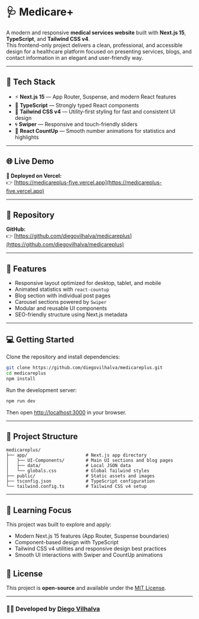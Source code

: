 # 🩺 Medicare+

A modern and responsive **medical services website** built with **Next.js 15**, **TypeScript**, and **Tailwind CSS v4**.  
This frontend-only project delivers a clean, professional, and accessible design for a healthcare platform focused on presenting services, blogs, and contact information in an elegant and user-friendly way.

---

## 🚀 Tech Stack

- ⚡ **Next.js 15** — App Router, Suspense, and modern React features  
- 🧠 **TypeScript** — Strongly typed React components  
- 🎨 **Tailwind CSS v4** — Utility-first styling for fast and consistent UI design  
- 🌀 **Swiper** — Responsive and touch-friendly sliders  
- 🔢 **React CountUp** — Smooth number animations for statistics and highlights  

---

## 🌐 Live Demo

**🩵 Deployed on Vercel:**  
👉 [https://medicareplus-five.vercel.app](https://medicareplus-five.vercel.app)

---

## 💾 Repository

**GitHub:**  
👉 [https://github.com/diegovilhalva/medicareplus](https://github.com/diegovilhalva/medicareplus)

---

## 🧩 Features

- Responsive layout optimized for desktop, tablet, and mobile  
- Animated statistics with `react-countup`  
- Blog section with individual post pages  
- Carousel sections powered by `Swiper`  
- Modular and reusable UI components  
- SEO-friendly structure using Next.js metadata  

---

## 💻 Getting Started

Clone the repository and install dependencies:

```bash
git clone https://github.com/diegovilhalva/medicareplus.git
cd medicareplus
npm install
````

Run the development server:

```bash
npm run dev
```

Then open [http://localhost:3000](http://localhost:3000) in your browser.

---

## 📁 Project Structure

```
medicareplus/
├── app/                      # Next.js app directory
│   ├── UI-Components/        # Main UI sections and blog pages
│   ├── data/                 # Local JSON data
│   └── globals.css           # Global Tailwind styles
├── public/                   # Static assets and images
├── tsconfig.json             # TypeScript configuration
└── tailwind.config.ts        # Tailwind CSS v4 setup
```

---

## 🧠 Learning Focus

This project was built to explore and apply:

* Modern Next.js 15 features (App Router, Suspense boundaries)
* Component-based design with TypeScript
* Tailwind CSS v4 utilities and responsive design best practices
* Smooth UI interactions with Swiper and CountUp animations



## 📄 License

This project is **open-source** and available under the [MIT License](LICENSE).

---

### 👨‍💻 Developed by [Diego Vilhalva](https://github.com/diegovilhalva)



